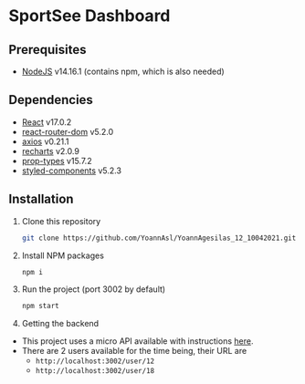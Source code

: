 # SportSee Dashboard

## Prerequisites

-   [NodeJS](https://nodejs.org/en/) v14.16.1 (contains npm, which is also needed)

## Dependencies

-   [React](https://reactjs.org/) v17.0.2
-   [react-router-dom](https://reactrouter.com/web/guides/quick-start) v5.2.0
-   [axios](https://github.com/axios/axios) v0.21.1
-   [recharts](https://recharts.org/en-US/) v2.0.9
-   [prop-types](https://www.npmjs.com/package/prop-types) v15.7.2
-   [styled-components](https://styled-components.com/) v5.2.3

## Installation

1. Clone this repository
    ```sh
    git clone https://github.com/YoannAsl/YoannAgesilas_12_10042021.git
    ```
2. Install NPM packages 
    ```sh
    npm i
    ```
3. Run the project (port 3002 by default)
    ```sh
    npm start
    ```
4. Getting the backend
- This project uses a micro API available with instructions [here](https://github.com/OpenClassrooms-Student-Center/P9-front-end-dashboard).
- There are 2 users available for the time being, their URL are 
    - ```http://localhost:3002/user/12```
    - ```http://localhost:3002/user/18```